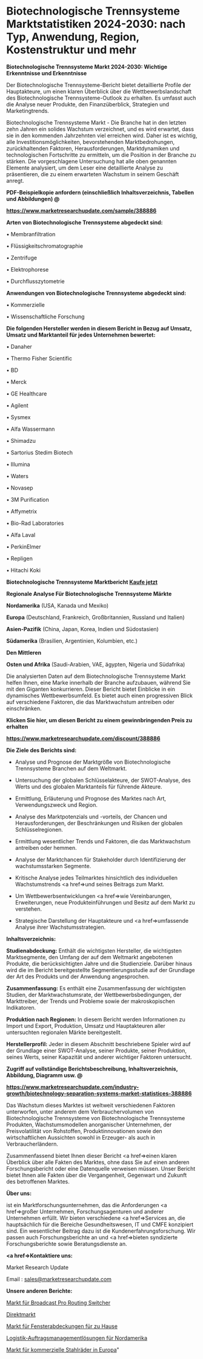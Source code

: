 # Biotechnologische Trennsysteme Marktstatistiken 2024-2030: nach Typ, Anwendung, Region, Kostenstruktur und mehr

<strong>Biotechnologische Trennsysteme Markt 2024-2030: Wichtige Erkenntnisse und Erkenntnisse</strong>

Der Biotechnologische Trennsysteme-Bericht bietet detaillierte Profile der Hauptakteure, um einen klaren Überblick über die Wettbewerbslandschaft des Biotechnologische Trennsysteme-Outlook zu erhalten. Es umfasst auch die Analyse neuer Produkte, den Finanzüberblick, Strategien und Marketingtrends.

Biotechnologische Trennsysteme Markt - Die Branche hat in den letzten zehn Jahren ein solides Wachstum verzeichnet, und es wird erwartet, dass sie in den kommenden Jahrzehnten viel erreichen wird. Daher ist es wichtig, alle Investitionsmöglichkeiten, bevorstehenden Marktbedrohungen, zurückhaltenden Faktoren, Herausforderungen, Marktdynamiken und technologischen Fortschritte zu ermitteln, um die Position in der Branche zu stärken. Die vorgeschlagene Untersuchung hat alle oben genannten Elemente analysiert, um dem Leser eine detaillierte Analyse zu präsentieren, die zu einem erwarteten Wachstum in seinem Geschäft anregt.



<strong><b>PDF-Beispielkopie anfordern (einschließlich Inhaltsverzeichnis, Tabellen und Abbildungen) @ </b></strong>

<strong><a href=https://www.marketresearchupdate.com/sample/388886>

<strong>https://www.marketresearchupdate.com/sample/388886</u></a></strong></strong>



<strong>Arten von Biotechnologische Trennsysteme abgedeckt sind:</strong>

• Membranfiltration

• Flüssigkeitschromatographie

• Zentrifuge

• Elektrophorese

• Durchflusszytometrie



<strong>Anwendungen von Biotechnologische Trennsysteme abgedeckt sind:</strong>

• Kommerzielle

• Wissenschaftliche Forschung



<strong>Die folgenden Hersteller werden in diesem Bericht in Bezug auf Umsatz, Umsatz und Marktanteil für jedes Unternehmen bewertet:</strong>

• Danaher

• Thermo Fisher Scientific

• BD

• Merck

• GE Healthcare

• Agilent

• Sysmex

• Alfa Wassermann

• Shimadzu

• Sartorius Stedim Biotech

• Illumina

• Waters

• Novasep

• 3M Purification

• Affymetrix

• Bio-Rad Laboratories

• Alfa Laval

• PerkinElmer

• Repligen

• Hitachi Koki



<strong>Biotechnologische Trennsysteme Marktbericht <a href=https://www.marketresearchupdate.com/buynow/388886>Kaufe jetzt</a></strong>



<strong>Regionale Analyse Für Biotechnologische Trennsysteme Märkte</strong>



<strong>Nordamerika</strong> (USA, Kanada und Mexiko)



<strong>Europa</strong> (Deutschland, Frankreich, Großbritannien, Russland und Italien)



<strong>Asien-Pazifik</strong> (China, Japan, Korea, Indien und Südostasien)



<strong>Südamerika</strong> (Brasilien, Argentinien, Kolumbien, etc.)



<strong>Den Mittleren</strong> 

<strong>Osten und Afrika</strong> (Saudi-Arabien, VAE, ägypten, Nigeria und Südafrika)

Die analysierten Daten auf dem Biotechnologische Trennsysteme Markt helfen Ihnen, eine Marke innerhalb der Branche aufzubauen, während Sie mit den Giganten konkurrieren. Dieser Bericht bietet Einblicke in ein dynamisches Wettbewerbsumfeld. Es bietet auch einen progressiven Blick auf verschiedene Faktoren, die das Marktwachstum antreiben oder einschränken.



<strong>Klicken Sie hier, um diesen Bericht zu einem gewinnbringenden Preis zu erhalten
</strong>

<strong><a href=https://www.marketresearchupdate.com/discount/388886>https://www.marketresearchupdate.com/discount/388886</b></u></strong></a>



<strong>Die Ziele des Berichts sind:</strong>

- Analyse und Prognose der Marktgröße von Biotechnologische Trennsysteme Branchen auf dem Weltmarkt.

- Untersuchung der globalen Schlüsselakteure, der SWOT-Analyse, des Werts und des globalen Marktanteils für führende Akteure.

- Ermittlung, Erläuterung und Prognose des Marktes nach Art, Verwendungszweck und Region.

- Analyse des Marktpotenzials und -vorteils, der Chancen und Herausforderungen, der Beschränkungen und Risiken der globalen Schlüsselregionen.

- Ermittlung wesentlicher Trends und Faktoren, die das Marktwachstum antreiben oder hemmen.

- Analyse der Marktchancen für Stakeholder durch Identifizierung der wachstumsstarken Segmente.

- Kritische Analyse jedes Teilmarktes hinsichtlich des individuellen Wachstumstrends <a href=>und</a> seines Beitrags zum Markt.

- Um Wettbewerbsentwicklungen <a href=>wie</a> Vereinbarungen, Erweiterungen, neue Produkteinführungen und Besitz auf dem Markt zu verstehen.

- Strategische Darstellung der Hauptakteure und <a href=>umfas</a>sende Analyse ihrer Wachstumsstrategien.



<strong>Inhaltsverzeichnis:</strong>



<strong>Studienabdeckung:</strong> Enthält die wichtigsten Hersteller, die wichtigsten Marktsegmente, den Umfang der auf dem Weltmarkt angebotenen Produkte, die berücksichtigten Jahre und die Studienziele. Darüber hinaus wird die im Bericht bereitgestellte Segmentierungsstudie auf der Grundlage der Art des Produkts und der Anwendung angesprochen.



<strong>Zusammenfassung:</strong> Es enthält eine Zusammenfassung der wichtigsten Studien, der Marktwachstumsrate, der Wettbewerbsbedingungen, der Markttreiber, der Trends und Probleme sowie der makroskopischen Indikatoren.



<strong>Produktion nach Regionen:</strong> In diesem Bericht werden Informationen zu Import und Export, Produktion, Umsatz und Hauptakteuren aller untersuchten regionalen Märkte bereitgestellt.



<strong>Herstellerprofil:</strong> Jeder in diesem Abschnitt beschriebene Spieler wird auf der Grundlage einer SWOT-Analyse, seiner Produkte, seiner Produktion, seines Werts, seiner Kapazität und anderer wichtiger Faktoren untersucht.



<strong><b>Zugriff auf vollständige Berichtsbeschreibung, Inhaltsverzeichnis, Abbildung, Diagramm usw. @ </b></strong>

<strong><a href=https://www.marketresearchupdate.com/industry-growth/biotechnology-separation-systems-market-statistices-388886>https://www.marketresearchupdate.com/industry-growth/biotechnology-separation-systems-market-statistices-388886</a></strong>

Das Wachstum dieses Marktes ist weltweit verschiedenen Faktoren unterworfen, unter anderem dem Verbrauchervolumen von Biotechnologische Trennsysteme von Biotechnologische Trennsysteme Produkten, Wachstumsmodellen anorganischer Unternehmen, der Preisvolatilität von Rohstoffen, Produktinnovationen sowie den wirtschaftlichen Aussichten sowohl in Erzeuger- als auch in Verbraucherländern.

Zusammenfassend bietet Ihnen dieser Bericht <a href=>einen</a> klaren Überblick über alle Fakten des Marktes, ohne dass Sie auf einen anderen Forschungsbericht oder eine Datenquelle verweisen müssen. Unser Bericht bietet Ihnen alle Fakten über die Vergangenheit, Gegenwart und Zukunft des betroffenen Marktes.



<strong>Über uns:</strong>

 ist ein Marktforschungsunternehmen, das die Anforderungen <a href=>großer</a> Unternehmen, Forschungsagenturen und anderer Unternehmen erfüllt. Wir bieten verschiedene <a href=>Services</a> an, die hauptsächlich für die Bereiche Gesundheitswesen, IT und CMFE konzipiert sind. Ein wesentlicher Beitrag dazu ist die Kundenerfahrungsforschung. Wir passen auch Forschungsberichte an und <a href=>bieten</a> syndizierte Forschungsberichte sowie Beratungsdienste an.



<strong><a href=>Kontaktiere uns:</a></strong>

Market Research Update

Email : sales@marketresearchupdate.com



<strong>Unsere anderen Berichte:</strong>

<a href=https://www.linkedin.com/pulse/broadcast-pro-routing-switchers-market>Markt für Broadcast Pro Routing Switcher</a>

<a href=https://www.linkedin.com/pulse/direct-marketing-services-market-size-share-outlook>Direktmarkt</a>

<a href=https://www.linkedin.com/pulse/home-window-covering-market-analysis-segment>Markt für Fensterabdeckungen für zu Hause</a>

<a href=https://www.linkedin.com/pulse/north-america-logistics-order-management-solutions>Logistik-Auftragsmanagementlösungen für Nordamerika</a>

<a href=https://www.linkedin.com/pulse/europe-commercial-steel-wheelmarket-see-massive-growth>Markt für kommerzielle Stahlräder in Europa</a>"
